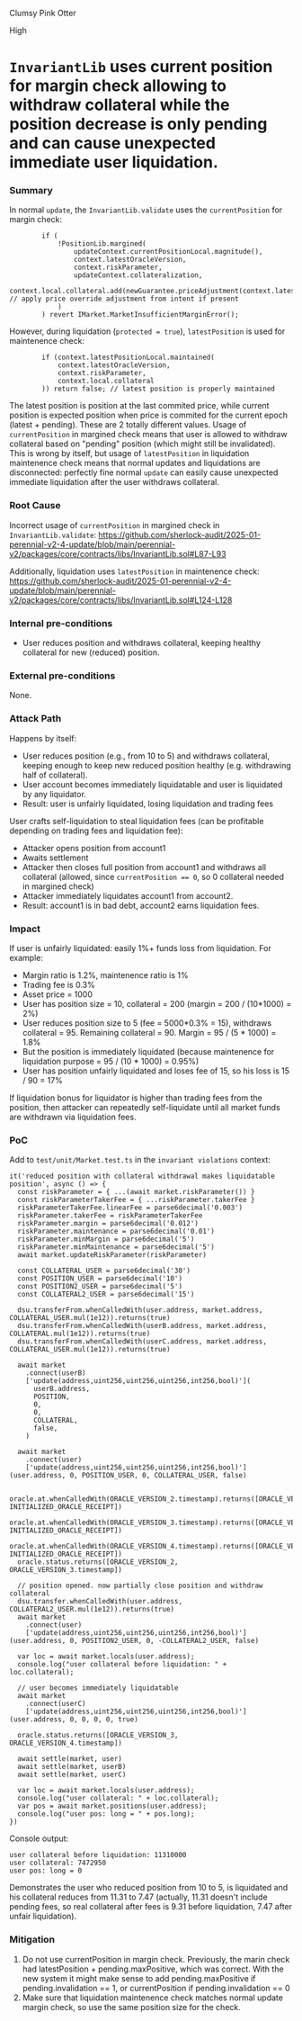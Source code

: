 Clumsy Pink Otter

High

# `InvariantLib` uses current position for margin check allowing to withdraw collateral while the position decrease is only pending and can cause unexpected immediate user liquidation.

### Summary

In normal `update`, the `InvariantLib.validate` uses the `currentPosition` for margin check:
```solidity
        if (
            !PositionLib.margined(
                updateContext.currentPositionLocal.magnitude(),
                context.latestOracleVersion,
                context.riskParameter,
                updateContext.collateralization,
                context.local.collateral.add(newGuarantee.priceAdjustment(context.latestOracleVersion.price)) // apply price override adjustment from intent if present
            )
        ) revert IMarket.MarketInsufficientMarginError();
```

However, during liquidation (`protected = true`), `latestPosition` is used for maintenence check:
```solidity
        if (context.latestPositionLocal.maintained(
            context.latestOracleVersion,
            context.riskParameter,
            context.local.collateral
        )) return false; // latest position is properly maintained
```

The latest position is position at the last commited price, while current position is expected position when price is commited for the current epoch (latest + pending). These are 2 totally different values. Usage of `currentPosition` in margined check means that user is allowed to withdraw collateral based on "pending" position (which might still be invalidated). This is wrong by itself, but usage of `latestPosition` in liquidation maintenence check means that normal updates and liquidations are disconnected: perfectly fine normal `update` can easily cause unexpected immediate liquidation after the user withdraws collateral.

### Root Cause

Incorrect usage of `currentPosition` in margined check in `InvariantLib.validate`:
https://github.com/sherlock-audit/2025-01-perennial-v2-4-update/blob/main/perennial-v2/packages/core/contracts/libs/InvariantLib.sol#L87-L93

Additionally, liquidation uses `latestPosition` in maintenence check:
https://github.com/sherlock-audit/2025-01-perennial-v2-4-update/blob/main/perennial-v2/packages/core/contracts/libs/InvariantLib.sol#L124-L128

### Internal pre-conditions

- User reduces position and withdraws collateral, keeping healthy collateral for new (reduced) position.

### External pre-conditions

None.

### Attack Path

Happens by itself:
- User reduces position (e.g., from 10 to 5) and withdraws collateral, keeping enough to keep new reduced position healthy (e.g. withdrawing half of collateral).
- User account becomes immediately liquidatable and user is liquidated by any liquidator.
- Result: user is unfairly liquidated, losing liquidation and trading fees

User crafts self-liquidation to steal liquidation fees (can be profitable depending on trading fees and liquidation fee):
- Attacker opens position from account1
- Awaits settlement
- Attacker then closes full position from account1 and withdraws all collateral (allowed, since `currentPosition == 0`, so 0 collateral needed in margined check)
- Attacker immediately liquidates account1 from account2.
- Result: account1 is in bad debt, account2 earns liquidation fees.

### Impact

If user is unfairly liquidated: easily 1%+ funds loss from liquidation. For example:
- Margin ratio is 1.2%, maintenence ratio is 1%
- Trading fee is 0.3%
- Asset price = 1000
- User has position size = 10, collateral = 200 (margin = 200 / (10*1000) = 2%)
- User reduces position size to 5 (fee = 5000*0.3% = 15), withdraws collateral = 95. Remaining collateral = 90. Margin = 95 / (5 * 1000) = 1.8%
- But the position is immediately liquidated (because maintenence for liquidation purpose = 95 / (10 * 1000) = 0.95%)
- User has position unfairly liquidated and loses fee of 15, so his loss is 15 / 90 = 17%

If liquidation bonus for liquidator is higher than trading fees from the position, then attacker can repeatedly self-liquidate until all market funds are withdrawn via liquidation fees.

### PoC

Add to `test/unit/Market.test.ts` in the `invariant violations` context:
```solidity
it('reduced position with collateral withdrawal makes liquidatable position', async () => {
  const riskParameter = { ...(await market.riskParameter()) }
  const riskParameterTakerFee = { ...riskParameter.takerFee }
  riskParameterTakerFee.linearFee = parse6decimal('0.003')
  riskParameter.takerFee = riskParameterTakerFee
  riskParameter.margin = parse6decimal('0.012')
  riskParameter.maintenance = parse6decimal('0.01')
  riskParameter.minMargin = parse6decimal('5')
  riskParameter.minMaintenance = parse6decimal('5')
  await market.updateRiskParameter(riskParameter)

  const COLLATERAL_USER = parse6decimal('30')
  const POSITION_USER = parse6decimal('10')
  const POSITION2_USER = parse6decimal('5')
  const COLLATERAL2_USER = parse6decimal('15')

  dsu.transferFrom.whenCalledWith(user.address, market.address, COLLATERAL_USER.mul(1e12)).returns(true)
  dsu.transferFrom.whenCalledWith(userB.address, market.address, COLLATERAL.mul(1e12)).returns(true)
  dsu.transferFrom.whenCalledWith(userC.address, market.address, COLLATERAL_USER.mul(1e12)).returns(true)

  await market
    .connect(userB)
    ['update(address,uint256,uint256,uint256,int256,bool)'](
      userB.address,
      POSITION,
      0,
      0,
      COLLATERAL,
      false,
    )

  await market
    .connect(user)
    ['update(address,uint256,uint256,uint256,int256,bool)'](user.address, 0, POSITION_USER, 0, COLLATERAL_USER, false)

  oracle.at.whenCalledWith(ORACLE_VERSION_2.timestamp).returns([ORACLE_VERSION_2, INITIALIZED_ORACLE_RECEIPT])
  oracle.at.whenCalledWith(ORACLE_VERSION_3.timestamp).returns([ORACLE_VERSION_3, INITIALIZED_ORACLE_RECEIPT])
  oracle.at.whenCalledWith(ORACLE_VERSION_4.timestamp).returns([ORACLE_VERSION_4, INITIALIZED_ORACLE_RECEIPT])
  oracle.status.returns([ORACLE_VERSION_2, ORACLE_VERSION_3.timestamp])

  // position opened. now partially close position and withdraw collateral
  dsu.transfer.whenCalledWith(user.address, COLLATERAL2_USER.mul(1e12)).returns(true)
  await market
    .connect(user)
    ['update(address,uint256,uint256,uint256,int256,bool)'](user.address, 0, POSITION2_USER, 0, -COLLATERAL2_USER, false)

  var loc = await market.locals(user.address);
  console.log("user collateral before liquidation: " + loc.collateral);

  // user becomes immediately liquidatable
  await market
    .connect(userC)
    ['update(address,uint256,uint256,uint256,int256,bool)'](user.address, 0, 0, 0, 0, true)

  oracle.status.returns([ORACLE_VERSION_3, ORACLE_VERSION_4.timestamp])

  await settle(market, user)
  await settle(market, userB)
  await settle(market, userC)

  var loc = await market.locals(user.address);
  console.log("user collateral: " + loc.collateral);
  var pos = await market.positions(user.address);
  console.log("user pos: long = " + pos.long);
})
```

Console output:
```solidity
user collateral before liquidation: 11310000
user collateral: 7472950
user pos: long = 0
```

Demonstrates the user who reduced position from 10 to 5, is liquidated and his collateral reduces from 11.31 to 7.47 (actually, 11.31 doesn't include pending fees, so real collateral after fees is 9.31 before liquidation, 7.47 after unfair liquidation).

### Mitigation

1. Do not use currentPosition in margin check. Previously, the marin check had latestPosition + pending.maxPositive, which was correct. With the new system it might make sense to add pending.maxPositive if pending.invalidation == 1, or currentPosition if pending.invalidation == 0
2. Make sure that liquidation maintenence check matches normal update margin check, so use the same position size for the check.
